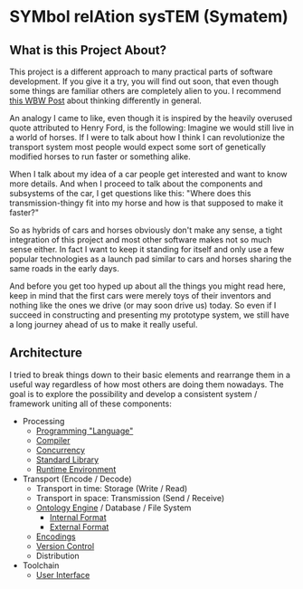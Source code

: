 # SYMbol relAtion sysTEM (Symatem)

## What is this Project About?
This project is a different approach to many practical parts of software development.
If you give it a try, you will find out soon, that even though some things are familiar others are completely alien to you.
I recommend [this WBW Post](http://waitbutwhy.com/2015/11/the-cook-and-the-chef-musks-secret-sauce.html) about thinking differently in general.

An analogy I came to like, even though it is inspired by the heavily overused quote attributed to Henry Ford, is the following:
Imagine we would still live in a world of horses.
If I were to talk about how I think I can revolutionize the transport system
most people would expect some sort of genetically modified horses to run faster or something alike.

When I talk about my idea of a car people get interested and want to know more details.
And when I proceed to talk about the components and subsystems of the car, I get questions like this:
"Where does this transmission-thingy fit into my horse and how is that supposed to make it faster?"

So as hybrids of cars and horses obviously don't make any sense,
a tight integration of this project and most other software makes not so much sense either.
In fact I want to keep it standing for itself and only use a few popular technologies as a launch pad
similar to cars and horses sharing the same roads in the early days.

And before you get too hyped up about all the things you might read here,
keep in mind that the first cars were merely toys of their inventors and nothing like the ones we drive (or may soon drive us) today.
So even if I succeed in constructing and presenting my prototype system,
we still have a long journey ahead of us to make it really useful.

## Architecture
I tried to break things down to their basic elements and rearrange them in a useful way regardless of how most others are doing them nowadays.
The goal is to explore the possibility and develop a consistent system / framework uniting all of these components:
- Processing
    - [Programming "Language"](Processing/Programming.md)
    - [Compiler](Processing/Compiler.md)
    - [Concurrency](Processing/Concurrency.md)
    - [Standard Library](Processing/StandardLibrary.md)
    - [Runtime Environment](Processing/RuntimeEnvironment.md)
- Transport (Encode / Decode)
    - Transport in time: Storage (Write / Read)
    - Transport in space: Transmission (Send / Receive)
    - [Ontology Engine](Transport/Ontology.md) / Database / File System
        - [Internal Format](Transport/InternalFormat.md)
        - [External Format](Transport/ExternalFormat.md)
    - [Encodings](Transport/Encodings.md)
    - [Version Control](Transport/VersionControl.md)
    - Distribution
- Toolchain
    - [User Interface](Toolchain/UserInterface.md)
